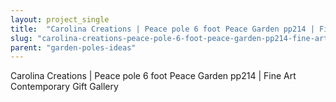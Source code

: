 ```yaml
---
layout: project_single
title:  "Carolina Creations | Peace pole 6 foot Peace Garden pp214 | Fine Art Contemporary Gift Gallery"
slug: "carolina-creations-peace-pole-6-foot-peace-garden-pp214-fine-art-contemporary-gift-gallery"
parent: "garden-poles-ideas"
---
```

Carolina Creations | Peace pole 6 foot Peace Garden pp214 | Fine Art Contemporary Gift Gallery
